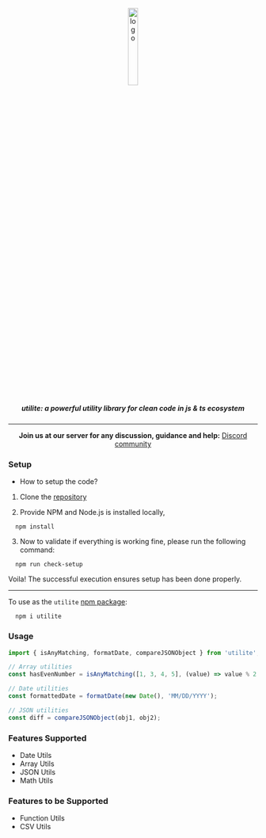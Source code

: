 <p align="center">
  <img align="center" width="20%" src="https://raw.githubusercontent.com/shravan20/utilite/main/assets/logo.png" alt="logo"/>
  <h5 align="center">utilite: a powerful utility library for clean code in js & ts ecosystem</h5>
</p>

---

<p align="center">
<b>Join us at our server for any discussion, guidance and help:</b> <a href="https://discord.gg/JCKzJcb24r"> Discord community </a>

</p>

### Setup

- How to setup the code?

1. Clone the [repository](https://github.com/shravan20/utilite)

2. Provide NPM and Node.js is installed locally,

```
  npm install
```

3. Now to validate if everything is working fine, please run the following command:

```
  npm run check-setup
```

Voila! The successful execution ensures setup has been done properly.

---

To use as the `utilite` [npm package](https://www.npmjs.com/package/utilite):

```
  npm i utilite
```

### Usage

```typescript
import { isAnyMatching, formatDate, compareJSONObject } from 'utilite';

// Array utilities
const hasEvenNumber = isAnyMatching([1, 3, 4, 5], (value) => value % 2 === 0);

// Date utilities  
const formattedDate = formatDate(new Date(), 'MM/DD/YYYY');

// JSON utilities
const diff = compareJSONObject(obj1, obj2);
```

### Features Supported

- Date Utils
- Array Utils
- JSON Utils
- Math Utils

### Features to be Supported

- Function Utils
- CSV Utils

